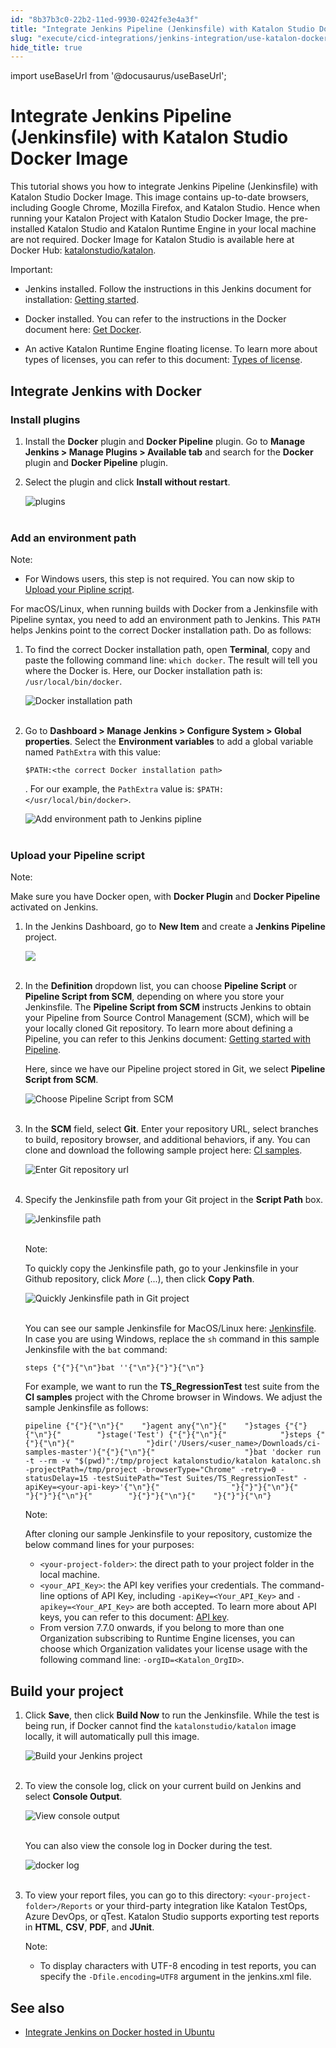 ```yaml
---
id: "8b37b3c0-22b2-11ed-9930-0242fe3e4a3f"
title: "Integrate Jenkins Pipeline (Jenkinsfile) with Katalon Studio Docker Image"
slug: "execute/cicd-integrations/jenkins-integration/use-katalon-docker-image-for-jenkins-integration/integrate-jenkins-pipeline-jenkinsfile-with-katalon-studio-docker-image"
hide_title: true
---
```

import useBaseUrl from '@docusaurus/useBaseUrl';


# <a id="id" class="anchor_top_offset"/><a id="ariaid-title1" class="anchor_top_offset"/>Integrate Jenkins Pipeline (Jenkinsfile) with Katalon Studio Docker Image

<p xmlns="http://www.w3.org/1999/xhtml" className="p">This tutorial shows you how to integrate Jenkins Pipeline   (Jenkinsfile) with Katalon Studio Docker Image. This image contains   up-to-date browsers, including Google Chrome, Mozilla Firefox, and   Katalon Studio. Hence when running your Katalon Project with   Katalon Studio Docker Image, the pre-installed Katalon Studio and   Katalon Runtime Engine in your local machine are not required.   Docker Image for Katalon Studio is available here at Docker Hub: <a className="xref j-external-link" href="https://hub.docker.com/r/katalonstudio/katalon/" target="_blank">katalonstudio/katalon</a>.</p> 
<div xmlns="http://www.w3.org/1999/xhtml" className="note important note_important"><span className="note__title">Important:</span> 
  <ul className="ul"><li className="li"><p className="p">Jenkins installed. Follow the instructions in
        this Jenkins document for installation: <a className="xref j-external-link" href="https://www.jenkins.io/doc/book/installing/" target="_blank">Getting
          started</a>. </p></li><li className="li"><p className="p">Docker installed. You can refer to the instructions
        in the Docker document here: <a className="xref j-external-link" href="https://docs.docker.com/get-docker/" target="_blank">Get Docker</a>. </p></li><li className="li"><p className="p">An
        active Katalon Runtime Engine floating license. To learn more about
        types of licenses, you can refer to this document: <a className="xref" href="/administer/katalon-studio-enterprise-and-katalon-runtime-engine-license/license-overview">Types
          of license</a>.</p></li></ul>
</div>
    

## <a id="id_1" class="anchor_top_offset"/>Integrate Jenkins with Docker

    
          

### <a id="id_2" class="anchor_top_offset"/>Install plugins

<ol xmlns="http://www.w3.org/1999/xhtml" className="ol"><li className="li">Install the <strong className="ph b">Docker</strong> plugin and <strong className="ph b">Docker Pipeline</strong> plugin. Go to <strong className="ph b">Manage Jenkins &gt; Manage Plugins &gt; Available tab</strong> and search for the <strong className="ph b">Docker</strong> plugin and <strong className="ph b">Docker Pipeline</strong> plugin.</li><li className="li">     <p className="p">Select the plugin and click <strong className="ph b">Install without restart</strong>.</p>     <p className="p"> <img className="image" src={useBaseUrl("https://github.com/katalon-studio/docs-images/raw/master/katalon-studio/docs/jenkins-docker/plugins.png")} alt="plugins" /><br /><br />     </p>   </li></ol> 

### <a id="concept-6421" class="anchor_top_offset"/>Add an environment path

<div xmlns="http://www.w3.org/1999/xhtml" className="note note note_note"><span className="note__title">Note:</span> 
  <ul className="ul"><li className="li"> For Windows users, this step is not required. You can now skip to <a className="xref j-external-link" href="https://docs.katalon.com/katalon-studio/docs/jenkins-pipeline-docker.html#upload-your-pipeline-script" target="_blank"><span className="ph">Upload your Pipline script</span></a>. </li></ul>
</div>
<p xmlns="http://www.w3.org/1999/xhtml" className="p">For macOS/Linux, when running builds with Docker from a Jenkinsfile with Pipeline syntax, you need to add an environment path to Jenkins. This <code className="ph codeph">PATH</code> helps Jenkins point to the correct Docker installation path. Do as follows:</p> 
<ol xmlns="http://www.w3.org/1999/xhtml" className="ol"><li className="li">     <p className="p">To find the correct Docker installation path, open <strong className="ph b">Terminal</strong>, copy and paste the following command line: <code className="ph codeph">which docker</code>. The result will tell you where the Docker is. Here, our Docker installation path is: <code className="ph codeph">/usr/local/bin/docker</code>.</p>     <p className="p"><img className="image" src={useBaseUrl("https://github.com/katalon-studio/docs-images/raw/master/katalon-studio/docs/jenkins-plugin-windows/KS-JENKINS-Docker-installation-path-2.png")} alt="Docker installation path" /><br /><br /></p>   </li><li className="li">     <div className="p">Go to <strong className="ph b">Dashboard &gt; Manage Jenkins &gt; Configure System &gt; Global properties</strong>. Select the <strong className="ph b">Environment variables</strong> to add a global variable named <code className="ph codeph">PathExtra</code> with this value: <pre className="pre codeblock"><code>$PATH:&lt;the correct Docker installation path&gt;</code></pre>. For our example, the <code className="ph codeph">PathExtra</code> value is: <code className="ph codeph">$PATH:&lt;/usr/local/bin/docker&gt;</code>.</div>     <p className="p"><img className="image" src={useBaseUrl("https://github.com/katalon-studio/docs-images/raw/master/katalon-studio/docs/jenkins-plugin-windows/KS-JENKINS-add%20env-path-to-jenkins.png")} alt="Add environment path to Jenkins pipline" /><br /><br /></p>   </li></ol> 

### <a id="id_4" class="anchor_top_offset"/>Upload your Pipeline script

<div xmlns="http://www.w3.org/1999/xhtml" className="note note note_note"><span className="note__title">Note:</span> 
  <p className="p">Make sure you have Docker open, with <strong className="ph b">Docker Plugin</strong> and <strong className="ph b">Docker Pipeline</strong> activated on Jenkins.</p>
</div>
<ol xmlns="http://www.w3.org/1999/xhtml" className="ol"><li className="li">     <p className="p">In the Jenkins Dashboard, go to <strong className="ph b">New Item</strong> and create a <strong className="ph b">Jenkins Pipeline</strong> project.</p>     <p className="p"> <img className="image" src={useBaseUrl("https://github.com/katalon-studio/docs-images/raw/master/katalon-studio/docs/jenkins-plugin-windows/create-pipeline.png")} /><br /><br />     </p>   </li><li className="li">     <p className="p">In the <strong className="ph b">Definition</strong> dropdown list, you can choose <strong className="ph b">Pipeline Script</strong> or <strong className="ph b">Pipeline Script from SCM</strong>, depending on where you store your Jenkinsfile. The <strong className="ph b">Pipeline Script from SCM</strong> instructs Jenkins to obtain your Pipeline from Source Control Management (SCM), which will be your locally cloned Git repository. To learn more about defining a Pipeline, you can refer to this Jenkins document: <a className="xref j-external-link" href="https://www.jenkins.io/doc/book/pipeline/getting-started/#defining-a-pipeline-in-scm" target="_blank">Getting started with Pipeline</a>.</p>     <p className="p">Here, since we have our Pipeline project stored in Git, we select <strong className="ph b">Pipeline Script from SCM</strong>.</p>     <p className="p"> <img className="image" src={useBaseUrl("https://github.com/katalon-studio/docs-images/raw/master/katalon-studio/docs/jenkins-plugin-windows/git.png")} alt="Choose Pipeline Script from SCM" /><br /><br />     </p>   </li><li className="li">     <p className="p">In the <strong className="ph b">SCM</strong> field, select <strong className="ph b">Git</strong>. Enter your repository URL, select branches to build, repository browser, and additional behaviors, if any. You can clone and download the following sample project here: <a className="xref j-external-link" href="https://github.com/katalon-studio-samples/ci-samples" target="_blank">CI samples</a>.</p>     <p className="p"> <img className="image" src={useBaseUrl("https://github.com/katalon-studio/docs-images/raw/master/katalon-studio/docs/jenkins-plugin-windows/KS-JENKINS-Add-Git-url-in-pipline-from-SCM.png")} alt="Enter Git repository url" /><br /><br />     </p>   </li><li className="li">     <p className="p">Specify the Jenkinsfile path from your Git project in the <strong className="ph b">Script Path</strong> box.</p>     <p className="p"> <img className="image" src={useBaseUrl("https://github.com/katalon-studio/docs-images/raw/master/katalon-studio/docs/jenkins-plugin-windows/KS-JENKINS-Add-Jenkinspath-2.png")} alt="Jenkinsfile path" /><br /><br />     </p>     <div className="note note note_note"><span className="note__title">Note:</span>        <p className="p">To quickly copy the Jenkinsfile path, go to your Jenkinsfile in your Github repository, click <em className="ph i">More</em> (...), then click <strong className="ph b">Copy Path</strong>.</p>       <p className="p"> <img className="image" src={useBaseUrl("https://github.com/katalon-studio/docs-images/raw/master/katalon-studio/docs/jenkins-plugin-windows/KS-JENKINS-Quickly-go-to-Jenkins-file-in-Git.png")} alt="Quickly Jenkinsfile path in Git project" /><br /><br />       </p>     </div>     <p className="p">You can see our sample Jenkinsfile for MacOS/Linux here: <a className="xref j-external-link" href="https://github.com/katalon-studio-samples/ci-samples/blob/master/Jenkinsfile" target="_blank">Jenkinsfile</a>. In case you are using Windows, replace the <code className="ph codeph">sh</code> command in this sample Jenkinsfile with the <code className="ph codeph">bat</code> command:</p>     <pre className="pre codeblock"><code>steps {"{"}{"\n"}bat ''{"\n"}{"}"}{"\n"}</code></pre>     <p className="p">For example, we want to run the <strong className="ph b">TS_RegressionTest</strong> test suite from the <strong className="ph b">CI samples</strong> project with the Chrome browser in Windows. We adjust the sample Jenkinsfile as follows:</p>     <pre className="pre codeblock"><code>pipeline {"{"}{"\n"}{"    "}agent any{"\n"}{"    "}stages {"{"}{"\n"}{"        "}stage('Test') {"{"}{"\n"}{"            "}steps {"{"}{"\n"}{"                "}dir('/Users/&lt;user_name&gt;/Downloads/ci-samples-master'){"{"}{"\n"}{"                    "}bat 'docker run -t --rm -v "$(pwd)":/tmp/project katalonstudio/katalon katalonc.sh -projectPath=/tmp/project -browserType="Chrome" -retry=0 -statusDelay=15 -testSuitePath="Test Suites/TS_RegressionTest" -apiKey=&lt;your-api-key&gt;'{"\n"}{"                "}{"}"}{"\n"}{"            "}{"}"}{"\n"}{"        "}{"}"}{"\n"}{"    "}{"}"}{"\n"}</code></pre>     <div className="note note note_note"><span className="note__title">Note:</span>        <p className="p">After cloning our sample Jenkinsfile to your repository, customize the below command lines for your purposes:</p>       <ul className="ul"><li className="li"> <code className="ph codeph">&lt;your-project-folder&gt;</code>: the direct path to your project folder in the local machine.</li><li className="li"> <code className="ph codeph">&lt;your_API_Key&gt;</code>: the API key verifies your credentials. The command-line options of API Key, including <code className="ph codeph">-apiKey=&lt;Your_API_Key&gt;</code> and <code className="ph codeph">-apikey=&lt;Your_API_Key&gt;</code> are both accepted. To learn more about API keys, you can refer to this document: <a className="xref" href="/administer/settings/katalon-api-key-in-katalon-testops">API key</a>.</li><li className="li">From version 7.7.0 onwards, if you belong to more than one Organization subscribing to Runtime Engine licenses, you can choose which Organization validates your license usage with the following command line: <code className="ph codeph">-orgID=&lt;Katalon_OrgID&gt;</code>.</li></ul>     </div>   </li></ol> 

## <a id="id_5" class="anchor_top_offset"/>Build your project

<ol xmlns="http://www.w3.org/1999/xhtml" className="ol"><li className="li">     <p className="p">Click <strong className="ph b">Save</strong>, then click <strong className="ph b">Build Now</strong> to run the Jenkinsfile. While the test is being run, if Docker cannot find the <code className="ph codeph">katalonstudio/katalon</code> image locally, it will automatically pull this image.</p>     <p className="p"><img className="image" src={useBaseUrl("https://github.com/katalon-studio/docs-images/raw/master/katalon-studio/docs/jenkins-plugin-windows/KS-JENKINS-Build-now.png")} width={600} alt="Build your Jenkins project" /><br /><br /></p>   </li><li className="li">     <p className="p">To view the console log, click on your current build on Jenkins and select <strong className="ph b">Console Output</strong>.</p>     <p className="p"><img className="image" src={useBaseUrl("https://github.com/katalon-studio/docs-images/raw/master/katalon-studio/docs/jenkins-plugin-windows/KS-JENKINS-pipeline-console-output-2.png")} alt="View console output" /><br /><br /></p>     <p className="p">You can also view the console log in Docker during the test.</p>     <p className="p"><img className="image" src={useBaseUrl("https://github.com/katalon-studio/docs-images/raw/master/katalon-studio/docs/jenkins-docker/docker-log.png")} alt="docker log" /><br /><br /></p>   </li><li className="li">     <p className="p">To view your report files, you can go to this directory: <code className="ph codeph">&lt;your-project-folder&gt;/Reports</code> or your third-party integration like Katalon TestOps, Azure DevOps, or qTest. Katalon Studio supports exporting test reports in <strong className="ph b">HTML</strong>, <strong className="ph b">CSV</strong>, <strong className="ph b">PDF</strong>, and <strong className="ph b">JUnit</strong>.</p>     <div className="p">       <div className="note note note_note"><span className="note__title">Note:</span>          <ul className="ul"><li className="li">             <p className="p">To display characters with UTF-8 encoding in test reports, you can specify the <code className="ph codeph">-Dfile.encoding=UTF8</code> argument in the jenkins.xml file.</p>           </li></ul>       </div>     </div>   </li></ol> 
    

## <a id="id_6" class="anchor_top_offset"/>See also

    
      
<ul xmlns="http://www.w3.org/1999/xhtml" className="ul">   <li className="li">     <a className="xref" href="/execute/cicd-integrations/jenkins-integration/use-katalon-docker-image-for-jenkins-integration/integrate-jenkins-on-docker-hosted-in-ubuntu#id_2">Integrate       Jenkins on Docker hosted in Ubuntu</a>   </li> </ul> 
    
  

